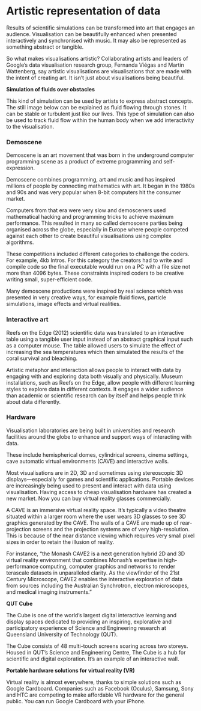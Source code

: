 # Artistic representation of data


Results of scientific simulations can be transformed into art that engages an audience. Visualisation can be beautifully enhanced when presented interactively and synchronised with music. It may also be represented as something abstract or tangible.


So what makes visualisations artistic? Collaborating artists and leaders of Google’s data visualisation research group, Fernanda Viégas and Martin Wattenberg, say artistic visualisations are visualisations that are made with the intent of creating art. It isn’t just about visualisations being beautiful.


__Simulation of fluids over obstacles__


This kind of simulation can be used by artists to express abstract concepts. The still image below can be explained as fluid flowing through stones. It can be stable or turbulent just like our lives. This type of simulation can also be used to track fluid flow within the human body when we add interactivity to the visualisation.


### Demoscene

Demoscene is an art movement that was born in the underground computer programming scene as a product of extreme programming and self-expression.

Demoscene combines programming, art and music and has inspired millions of people by connecting mathematics with art. It began in the 1980s and 90s and was very popular when 8-bit computers hit the consumer market.

Computers from that era were very slow and demosceners used mathematical hacking and programming tricks to achieve maximum performance. This resulted in many so called demoscene parties being organised across the globe, especially in Europe where people competed against each other to create beautiful visualisations using complex algorithms.

These competitions included different categories to challenge the coders. For example, 4kb Intros. For this category the creators had to write and compile code so the final executable would run on a PC with a file size not more than 4096 bytes. These constraints inspired coders to be creative writing small, super-efficient code.

Many demoscene productions were inspired by real science which was presented in very creative ways, for example fluid flows, particle simulations, image effects and virtual realities.

### Interactive art

Reefs on the Edge (2012) scientific data was translated to an interactive table using a tangible user input instead of an abstract graphical input such as a computer mouse. The table allowed users to simulate the effect of increasing the sea temperatures which then simulated the results of the coral survival and bleaching.

Artistic metaphor and interaction allows people to interact with data by engaging with and exploring data both visually and physically. Museum installations, such as Reefs on the Edge, allow people with different learning styles to explore data in different contexts. It engages a wider audience than academic or scientific research can by itself and helps people think about data differently.


### Hardware

Visualisation laboratories are being built in universities and research facilities around the globe to enhance and support ways of interacting with data.

These include hemispherical domes, cylindrical screens, cinema settings, cave automatic virtual environments (CAVE) and interactive walls.

Most visualisations are in 2D, 3D and sometimes using stereoscopic 3D displays—especially for games and scientific applications. Portable devices are increasingly being used to present and interact with data using visualisation. Having access to cheap visualisation hardware has created a new market. Now you can buy virtual reality glasses commercially.

A CAVE is an immersive virtual reality space. It’s typically a video theatre situated within a larger room where the user wears 3D glasses to see 3D graphics generated by the CAVE. The walls of a CAVE are made up of rear-projection screens and the projection systems are of very high-resolution. This is because of the near distance viewing which requires very small pixel sizes in order to retain the illusion of reality.

For instance, “the Monash CAVE2 is a next generation hybrid 2D and 3D virtual reality environment that combines Monash’s expertise in high-performance computing, computer graphics and networks to render terascale datasets in unparalleled clarity. As the viewfinder of the 21st Century Microscope, CAVE2 enables the interactive exploration of data from sources including the Australian Synchrotron, electron microscopes, and medical imaging instruments.”


__QUT Cube__

The Cube is one of the world’s largest digital interactive learning and display spaces dedicated to providing an inspiring, explorative and participatory experience of Science and Engineering research at Queensland University of Technology (QUT).

The Cube consists of 48 multi-touch screens soaring across two storeys. Housed in QUT’s Science and Engineering Centre, The Cube is a hub for scientific and digital exploration. It’s an example of an interactive wall.


__Portable hardware solutions for virtual reality (VR)__

Virtual reality is almost everywhere, thanks to simple solutions such as Google Cardboard. Companies such as Facebook (Oculus), Samsung, Sony and HTC are competing to make affordable VR hardware for the general public. You can run Google Cardboard with your iPhone.
